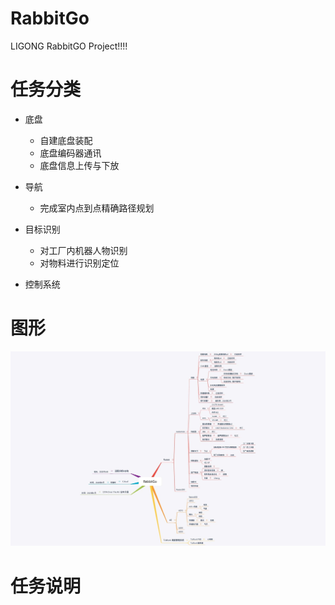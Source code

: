 # RabbitGo
LIGONG RabbitGO Project!!!!	

# 任务分类
- 底盘	
	- 自建底盘装配
	- 底盘编码器通讯
	- 底盘信息上传与下放

- 导航
	- 完成室内点到点精确路径规划

- 目标识别
	- 对工厂内机器人物识别
	- 对物料进行识别定位

- 控制系统

# 图形
![](picture/roadmap.jpg)


# 任务说明



